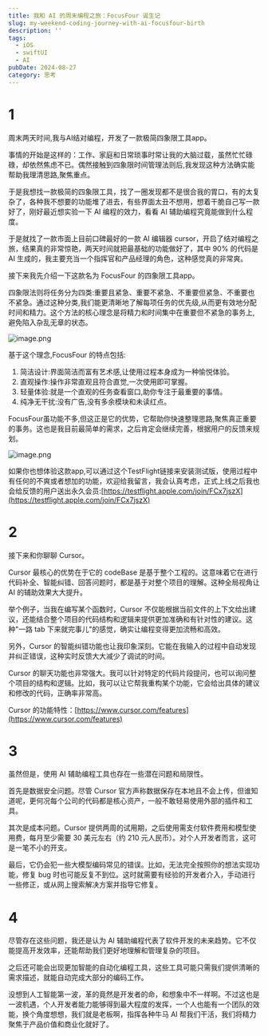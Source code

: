 ```yaml
---
title: 我和 AI 的周末编程之旅：FocusFour 诞生记
slug: my-weekend-coding-journey-with-ai-focusfour-birth
description: ''
tags:
  - iOS
  - swiftUI
  - AI
pubDate: 2024-08-27
category: 思考
---
```


# 1


周末两天时间,我与AI结对编程，开发了一款极简四象限工具app。


事情的开始是这样的：工作、家庭和日常琐事时常让我的大脑过载，虽然忙忙碌碌，却依然焦虑不已。偶然接触到四象限时间管理法则后,我发现这种方法确实能帮助我理清思路,聚焦重点。


于是我想找一款极简的四象限工具，找了一圈发现都不是很合我的胃口，有的太复杂了，各种我不想要的功能堆了进去，有些界面太丑不想用，想着干脆自己写一款好了，刚好最近想实验一下 AI 编程的效力，看看 AI 辅助编程究竟能做到什么程度。


于是就找了一款市面上目前口碑最好的一款 AI 编辑器 cursor，开启了结对编程之旅，结果真的非常惊艳，两天时间就把最基础的功能做好了，其中 90% 的代码是 AI 生成的，我主要充当一个指挥官和产品经理的角色，这种感觉真的非常爽。


接下来我先介绍一下这款名为 FocusFour 的四象限工具app。


四象限法则将任务分为四类:重要且紧急、重要不紧急、不重要但紧急、不重要也不紧急。通过这种分类,我们能更清晰地了解每项任务的优先级,从而更有效地分配时间和精力。这个方法的核心理念是将精力和时间集中在重要但不紧急的事务上,避免陷入杂乱无章的状态。


![image.png](https://image.xcanoe.top/blog/7df9d3554ac9b058087fae64b43fd460.png)


基于这个理念,FocusFour 的特点包括:

1. 简洁设计:界面简洁而富有艺术感,让使用过程本身成为一种愉悦体验。
2. 直观操作:操作非常直观且符合直觉,一次使用即可掌握。
3. 轻量体验:就是一个直观的任务查看窗口,助你专注于最重要的事情。
4. 纯净无干扰:没有广告,没有多余模块和未读红点。

FocusFour虽功能不多,但这正是它的优势，它帮助你快速整理思路,聚焦真正重要的事务。这也是我目前最简单的需求，之后肯定会继续完善，根据用户的反馈来规划。


![image.png](https://image.xcanoe.top/blog/003f858a235acc5d59c0145e16988889.png)


如果你也想体验这款app,可以通过这个TestFlight链接来安装测试版，使用过程中有任何的不爽或者想加的功能，欢迎给我留言，我会认真考虑，正式上线之后我也会给反馈的用户送出永久会员:[https://testflight.apple.com/join/FCx7jszX](https://testflight.apple.com/join/FCx7jszX)


# 2


接下来和你聊聊 Cursor。


Cursor 最核心的优势在于它的 codeBase 是基于整个工程的。这意味着它在进行代码补全、智能纠错、回答问题时，都是基于对整个项目的理解。这种全局视角让 AI 的辅助效果大大提升。


举个例子，当我在编写某个函数时，Cursor 不仅能根据当前文件的上下文给出建议，还能结合整个项目的代码结构和逻辑来提供更加准确和有针对性的建议。这种"一路 tab 下来就完事儿"的感觉，确实让编程变得更加流畅和高效。


另外，Cursor 的智能纠错功能也让我印象深刻。它能在我输入的过程中自动发现并纠正错误，这种实时反馈大大减少了调试的时间。


Cursor 的聊天功能也非常强大。我可以针对特定的代码片段提问，也可以询问整个项目的结构和逻辑。比如，我可以让它帮我重构某个功能，它会给出具体的建议和修改的代码，正确率非常高。


Cursor 的功能特性：[https://www.cursor.com/features](https://www.cursor.com/features)


# 3


虽然但是，使用 AI 辅助编程工具也存在一些潜在问题和局限性。


首先是数据安全问题。尽管 Cursor 官方声称数据保存在本地且不会上传，但谁知道呢，更何况每个公司的代码都是核心资产，一般不敢轻易使用外部的插件和工具。


其次是成本问题。Cursor 提供两周的试用期，之后使用需支付软件费用和模型使用费，每月至少需要 30 美元左右（约 210 元人民币）。对个人开发者而言，这可是一笔不小的开支。


最后，它仍会犯一些大模型编码常见的错误。比如，无法完全按照你的想法实现功能，修复 bug 时也可能反复不到位。这时就需要有经验的开发者介入，手动进行一些修正，或从网上搜索解决方案并指导它修复。


# 4


尽管存在这些问题，我还是认为 AI 辅助编程代表了软件开发的未来趋势。它不仅能提高开发效率，还能帮助我们更好地理解和管理复杂的项目。


之后还可能会出现更加智能的自动化编程工具，这些工具可能只需我们提供清晰的需求描述，就能自动完成大部分的编码工作。


没想到人工智能第一波，革的竟然是开发者的命，和想象中不一样啊。不过这也是一波机遇，个人开发者能力能够得到最大程度的发挥，一个人也能有一个团队的效能，换个角度想想，我们就是老板啊，指挥各种牛马 AI 帮我们干活，我们将精力聚焦于产品价值和商业化就好了。
